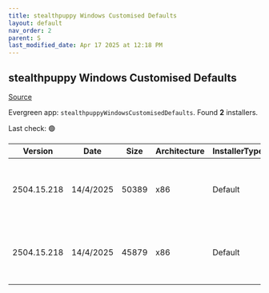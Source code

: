 ```yaml
---
title: stealthpuppy Windows Customised Defaults
layout: default
nav_order: 2
parent: S
last_modified_date: Apr 17 2025 at 12:18 PM
---
```


## stealthpuppy Windows Customised Defaults

[Source](https://stealthpuppy.com/image-customise/)

Evergreen app: `stealthpuppyWindowsCustomisedDefaults`. Found **2** installers.

Last check: 🟢

| Version     | Date      | Size  | Architecture | InstallerType | Type      | URI                                                                                                                                                                                                                  |
| ----------- | --------- | ----- | ------------ | ------------- | --------- | -------------------------------------------------------------------------------------------------------------------------------------------------------------------------------------------------------------------- |
| 2504.15.218 | 14/4/2025 | 50389 | x86          | Default       | intunewin | [https://github.com/aaronparker/image-customise/releases/download/v2504.15.218/Install-Defaults.intunewin](https://github.com/aaronparker/image-customise/releases/download/v2504.15.218/Install-Defaults.intunewin) |
| 2504.15.218 | 14/4/2025 | 45879 | x86          | Default       | zip       | [https://github.com/aaronparker/image-customise/releases/download/v2504.15.218/image-customise.zip](https://github.com/aaronparker/image-customise/releases/download/v2504.15.218/image-customise.zip)               |
